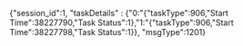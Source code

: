 {"session_id":1, "taskDetails" : {"0:"{"taskType":906,"Start Time":38227790,"Task Status":1},"1:"{"taskType":906,"Start Time":38227798,"Task Status":1}}, "msgType":1201}

